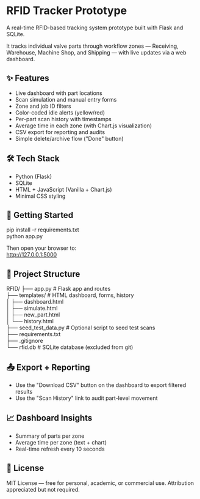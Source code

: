 # RFID Tracker Prototype

A real-time RFID-based tracking system prototype built with Flask and SQLite.

It tracks individual valve parts through workflow zones — Receiving, Warehouse, Machine Shop, and Shipping — with live updates via a web dashboard.

## ✨ Features

- Live dashboard with part locations
- Scan simulation and manual entry forms
- Zone and job ID filters
- Color-coded idle alerts (yellow/red)
- Per-part scan history with timestamps
- Average time in each zone (with Chart.js visualization)
- CSV export for reporting and audits
- Simple delete/archive flow ("Done" button)

## 🛠 Tech Stack

- Python (Flask)
- SQLite
- HTML + JavaScript (Vanilla + Chart.js)
- Minimal CSS styling

## 🚀 Getting Started

pip install -r requirements.txt  
python app.py

Then open your browser to:  
http://127.0.0.1:5000

## 📁 Project Structure

RFID/
├── app.py                # Flask app and routes  
├── templates/            # HTML dashboard, forms, history  
│   ├── dashboard.html  
│   ├── simulate.html  
│   ├── new_part.html  
│   └── history.html  
├── seed_test_data.py     # Optional script to seed test scans  
├── requirements.txt  
├── .gitignore  
└── rfid.db               # SQLite database (excluded from git)

## 📤 Export + Reporting

- Use the "Download CSV" button on the dashboard to export filtered results
- Use the "Scan History" link to audit part-level movement

## 📈 Dashboard Insights

- Summary of parts per zone
- Average time per zone (text + chart)
- Real-time refresh every 10 seconds

## 📜 License

MIT License — free for personal, academic, or commercial use. Attribution appreciated but not required.
